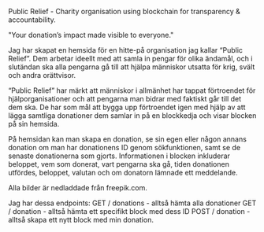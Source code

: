 Public Relief - Charity organisation using blockchain for transparency & accountability.

"Your donation’s impact made visible to everyone."

Jag har skapat en hemsida för en hitte-på organisation jag kallar “Public Relief”. Dem arbetar ideellt med att samla in pengar för olika ändamål, och i slutändan ska alla pengarna gå till att hjälpa människor utsatta för krig, svält och andra orättvisor. 

“Public Relief” har märkt att människor i allmänhet har tappat förtroendet för hjälporganisationer och att pengarna man bidrar med faktiskt går till det dem ska. De har som mål att bygga upp förtroendet igen med hjälp av att lägga samtliga donationer dem samlar in på en blockkedja och visar blocken på sin hemsida. 

På hemsidan kan man skapa en donation, se sin egen eller någon annans donation om man har donationens ID genom sökfunktionen, samt se de senaste donationerna som gjorts. Informationen i blocken inkluderar beloppet, vem som donerat, vart pengarna ska gå, tiden donationen utfördes, beloppet, valutan och om donatorn lämnade ett meddelande. 

Alla bilder är nedladdade från freepik.com.

Jag har dessa endpoints:
GET / donations - alltså hämta alla donationer
GET / donation - alltså hämta ett specifikt block med dess ID
POST / donation - alltså skapa ett nytt block med min donation.